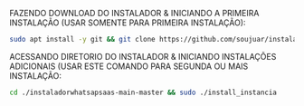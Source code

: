 FAZENDO DOWNLOAD DO INSTALADOR & INICIANDO A PRIMEIRA INSTALAÇÃO (USAR SOMENTE PARA PRIMEIRA INSTALAÇÃO):

```bash
sudo apt install -y git && git clone https://github.com/soujuar/instaladorwhatsapsaas-main-master && sudo chmod -R 777 instaladorwhatsapsaas-main-master && cd instaladorwhatsapsaas-main-master && sudo ./install_primaria
```

ACESSANDO DIRETORIO DO INSTALADOR & INICIANDO INSTALAÇÕES ADICIONAIS (USAR ESTE COMANDO PARA SEGUNDA OU MAIS INSTALAÇÃO:
```bash
cd ./instaladorwhatsapsaas-main-master && sudo ./install_instancia
```


